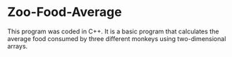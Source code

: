 # Zoo-Food-Average
This program was coded in C++. It is a basic program that calculates the average food consumed by three different monkeys using two-dimensional arrays.
